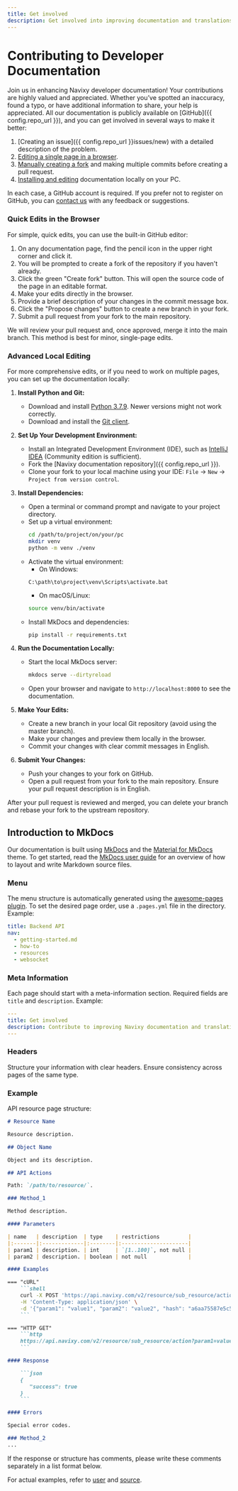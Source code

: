 ```yaml
---
title: Get involved
description: Get involved into improving documentation and translations of the Navixy Platform
---
```

# Contributing to Developer Documentation

Join us in enhancing Navixy developer documentation! Your contributions are highly valued and appreciated. Whether you’ve spotted an inaccuracy, found a typo, or have additional information to share, your help is appreciated. All our documentation is publicly available on [GitHub]({{ config.repo_url }}), and you can get involved in several ways to make it better:

1. [Creating an issue]({{ config.repo_url }}issues/new) with a detailed description of the problem.
2. [Editing a single page in a browser](#easy-way).
3. [Manually creating a fork](#second-way) and making multiple commits before creating a pull request.
4. [Installing and editing](#advanced-way) documentation locally on your PC.

In each case, a GitHub account is required. If you prefer not to register on GitHub, you can [contact us](../contacts.md) with any feedback or suggestions.

### Quick Edits in the Browser

For simple, quick edits, you can use the built-in GitHub editor:

1. On any documentation page, find the pencil icon in the upper right corner and click it.
2. You will be prompted to create a fork of the repository if you haven't already.
3. Click the green "Create fork" button. This will open the source code of the page in an editable format.
4. Make your edits directly in the browser.
5. Provide a brief description of your changes in the commit message box.
6. Click the "Propose changes" button to create a new branch in your fork.
7. Submit a pull request from your fork to the main repository. 

We will review your pull request and, once approved, merge it into the main branch. This method is best for minor, single-page edits.

### Advanced Local Editing

For more comprehensive edits, or if you need to work on multiple pages, you can set up the documentation locally:

1. **Install Python and Git:**
    - Download and install [Python 3.7.9](https://www.python.org/downloads/release/python-379/). Newer versions might not work correctly.
    - Download and install the [Git client](https://git-scm.com/downloads).

2. **Set Up Your Development Environment:**
    - Install an Integrated Development Environment (IDE), such as [IntelliJ IDEA](https://www.jetbrains.com/idea/) (Community edition is sufficient).
    - Fork the [Navixy documentation repository]({{ config.repo_url }}).
    - Clone your fork to your local machine using your IDE: `File` -> `New` -> `Project from version control`.

3. **Install Dependencies:**
    - Open a terminal or command prompt and navigate to your project directory.
    - Set up a virtual environment:
      ```sh
      cd /path/to/project/on/your/pc
      mkdir venv
      python -m venv ./venv
      ```
    - Activate the virtual environment:
        - On Windows:
        ```
        C:\path\to\project\venv\Scripts\activate.bat
        ```
        - On macOS/Linux:
        ```sh
        source venv/bin/activate
        ```
    - Install MkDocs and dependencies:
      ```sh
      pip install -r requirements.txt
      ```

4. **Run the Documentation Locally:**
    - Start the local MkDocs server:
      ```sh
      mkdocs serve --dirtyreload
      ```
    - Open your browser and navigate to `http://localhost:8000` to see the documentation.

5. **Make Your Edits:**
    - Create a new branch in your local Git repository (avoid using the master branch).
    - Make your changes and preview them locally in the browser.
    - Commit your changes with clear commit messages in English.

6. **Submit Your Changes:**
    - Push your changes to your fork on GitHub.
    - Open a pull request from your fork to the main repository. Ensure your pull request description is in English.

After your pull request is reviewed and merged, you can delete your branch and rebase your fork to the upstream repository.

## Introduction to MkDocs

Our documentation is built using [MkDocs](https://mkdocs.org) and the [Material for MkDocs](https://squidfunk.github.io/mkdocs-material) theme. To get started, read the [MkDocs user guide](https://mkdocs.org/user-guide/writing-your-docs) for an overview of how to layout and write Markdown source files.

### Menu

The menu structure is automatically generated using the [awesome-pages plugin](https://github.com/lukasgeiter/mkdocs-awesome-pages-plugin). To set the desired page order, use a `.pages.yml` file in the directory. Example:

```yaml
title: Backend API
nav:
  - getting-started.md
  - how-to
  - resources
  - websocket
```

### Meta Information

Each page should start with a meta-information section. Required fields are `title` and `description`. Example:

```yaml
---
title: Get involved
description: Contribute to improving Navixy documentation and translations.
---
```

### Headers

Structure your information with clear headers. Ensure consistency across pages of the same type.

### Example

API resource page structure:

```markdown
# Resource Name

Resource description.

## Object Name

Object and its description.

## API Actions

Path: `/path/to/resource/`.

### Method_1

Method description.

#### Parameters

| name   | description  | type    | restrictions         |
|:-------|:-------------|:--------|:---------------------|
| param1 | description. | int     | `[1..100]`, not null |
| param2 | description. | boolean | not null             |

#### Examples

=== "cURL"
    ```shell
    curl -X POST 'https://api.navixy.com/v2/resource/sub_resource/action' \
    -H 'Content-Type: application/json' \
    -d '{"param1": "value1", "param2": "value2", "hash": "a6aa75587e5c59c32d347da438505fc3"}'
    ```

=== "HTTP GET"
    ```http
    https://api.navixy.com/v2/resource/sub_resource/action?param1=value1&param2&hash=a6aa75587e5c59c32d347da438505fc3
    ```

#### Response

    ```json
    {
       "success": true
    }
    ```

#### Errors

Special error codes.

### Method_2
...


```


If the response or structure has comments, please write these comments separately in a list format below.

For actual examples, refer to [user](../../backend-api/resources/commons/user/index.md) and [source](https://raw.githubusercontent.com/SquareGPS/navixy-api/master/docs/backend-api/resources/commons/user/index.md).